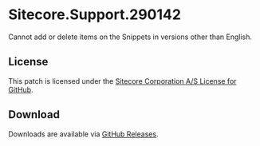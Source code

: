 # Sitecore.Support.290142
Cannot add or delete items on the Snippets in versions other than English.

## License  
This patch is licensed under the [Sitecore Corporation A/S License for GitHub](https://github.com/sitecoresupport/Sitecore.Support.290142/blob/master/LICENSE).  

## Download  
Downloads are available via [GitHub Releases](https://github.com/sitecoresupport/Sitecore.Support.290142/releases).  

